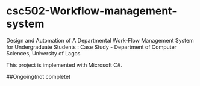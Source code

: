 # csc502-Workflow-management-system

Design and Automation of A Departmental Work-Flow Management System for Undergraduate Students : Case Study - Department of Computer Sciences, University of Lagos

This project is implemented with Microsoft C#.

##Ongoing(not complete)
